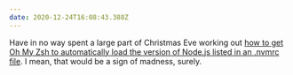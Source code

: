 ```yaml
---
date: 2020-12-24T16:08:43.388Z
---
```

Have in no way spent a large part of Christmas Eve working out [how to get Oh My Zsh to automatically load the version of Node.js listed in an .nvmrc file](https://github.com/ohmyzsh/ohmyzsh/pull/9542). I mean, that would be a sign of madness, surely.
